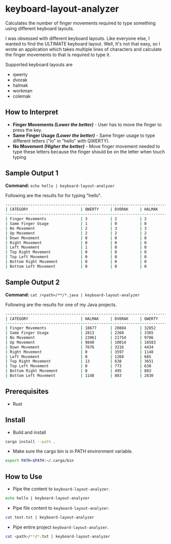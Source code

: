 # keyboard-layout-analyzer

Calculates the number of finger movements required to type something using
different keyboard layouts.

I was obsessed with different keyboard layouts. Like everyone else, I wanted to
find the ULTIMATE keyboard layout. Well, It's not that easy, so I wrote an
application which takes multiple lines of characters and calculate the finger
movements to that is required to type it.

Supported keyboard layouts are

* qwerty
* dvorak
* halmak
* workman
* colemak

## How to Interpret

* **Finger Movements *(Lower the better)*** - User has to move the finger to
press the key.
* **Same Finger Usage *(Lower the better)*** - Same finger usage to type different
  letters ("lo" in "hello" with QWERTY).
* **No Movement *(Higher the better)*** - Move finger movement needed to type these
  letters because the finger should be on the letter when touch typing

## Sample Output 1

**Command:** `echo hello | keyboard-layout-analyzer`

Following are the results for for typing "hello".

```bash
---------------------------------------------------------------------------------------------------
| CATEGORY                       | QWERTY     | DVORAK     | HALMAK     | WORKMAN    | COLEMAK    |
---------------------------------------------------------------------------------------------------
| Finger Movements               | 3          | 2          | 2          | 2          | 3          |
| Same Finger Usage              | 1          | 0          | 0          | 0          | 0          |
| No Movement                    | 2          | 3          | 3          | 3          | 2          |
| Up Movement                    | 2          | 2          | 2          | 0          | 2          |
| Down Movement                  | 0          | 0          | 0          | 2          | 0          |
| Right Movement                 | 0          | 0          | 0          | 0          | 0          |
| Left Movement                  | 1          | 0          | 0          | 0          | 1          |
| Top Right Movement             | 0          | 0          | 0          | 0          | 0          |
| Top Left Movement              | 0          | 0          | 0          | 0          | 0          |
| Bottom Right Movement          | 0          | 0          | 0          | 0          | 0          |
| Bottom Left Movement           | 0          | 0          | 0          | 0          | 0          |
```

## Sample Output 2

**Command:** `cat /<path>/**/*.java | keyboard-layout-analyzer`

Following are the results for one of my Java projects.

```bash
---------------------------------------------------------------------------------------------------
| CATEGORY                       | HALMAK     | DVORAK     | QWERTY     | COLEMAK    | WORKMAN    |
---------------------------------------------------------------------------------------------------
| Finger Movements               | 18677      | 20884      | 32852      | 15899      | 18677      |
| Same Finger Usage              | 2813       | 2260       | 3365       | 1518       | 2180       |
| No Movement                    | 23961      | 21754      | 9786       | 26739      | 23961      |
| Up Movement                    | 9840       | 10014      | 18583      | 7183       | 9288       |
| Down Movement                  | 7676       | 3216       | 4434       | 4434       | 5534       |
| Right Movement                 | 0          | 3597       | 1148       | 1268       | 1148       |
| Left Movement                  | 0          | 1268       | 685        | 685        | 638        |
| Top Right Movement             | 13         | 638        | 3651       | 1148       | 883        |
| Top Left Movement              | 0          | 773        | 638        | 142        | 142        |
| Bottom Right Movement          | 0          | 495        | 883        | 883        | 888        |
| Bottom Left Movement           | 1148       | 883        | 2830       | 156        | 156        |
```

## Prerequisites

* Rust

## Install

* Build and install

```bash
cargo install --path .
```

* Make sure the cargo bin is in PATH environment variable.

```bash
export PATH=$PATH:~/.cargo/bin
```

## How to Use

* Pipe the content to `keyboard-layout-analyzer`.

```bash
echo hello | keyboard-layout-analyzer
```

* Pipe file content to `keyboard-layout-analyzer`.

```bash
cat text.txt | keyboard-layout-analyzer
```

* Pipe entire project `keyboard-layout-analyzer`.

```bash
cat <path>/**/*.txt | keyboard-layout-analyzer
```

